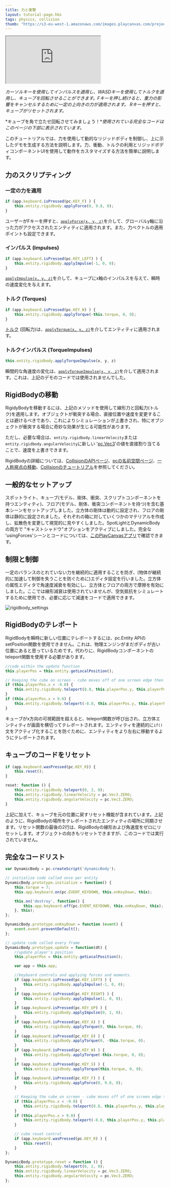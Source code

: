 ```yaml
---
title: 力と衝撃
layout: tutorial-page.hbs
tags: physics, collision
thumb: "https://s3-eu-west-1.amazonaws.com/images.playcanvas.com/projects/12/405828/95F429-image-75.jpg"
---
```


<iframe loading="lazy" src="https://playcanv.as/p/8LTSuf4F/" title="Forces and Impulses"></iframe>

*カーソルキーを使用してインパルスを適用し、WASDキーを使用してトルクを適用し、キューブを回転させることができます。Fキーを押し続けると、重力の影響をキャンセルするために一定の上向きの力が適用されます。*
*Rキーを押すと、キューブがリセットされます。*

*キューブを角で立たせ回転させてみましょう！**使用されている完全なコードはこのページの下部に表示されています。*

このチュートリアルでは、力を使用して動的なリジッドボディを制御し、上に示したデモを生成する方法を説明します。力、衝動、トルクの利用とリジッドボディコンポーネントUIを使用して動作をカスタマイズする方法を簡単に説明します。

## 力のスクリプティング

### 一定の力を適用

```javascript
if (app.keyboard.isPressed(pc.KEY_F) ) {
    this.entity.rigidbody.applyForce(0, 9.8, 0);
}
```

ユーザーがFキーを押すと、[`applyForce(x, y, z)`][1]を介して、グローバルy軸に沿った力がアクセスされたエンティティに適用されます。また、力ベクトルの適用ポイントも設定できます。

### インパルス (Impulses)

```javascript
if (app.keyboard.isPressed(pc.KEY_LEFT) ) {
    this.entity.rigidbody.applyImpulse(-1, 0, 0);
}
```

[`applyImpulse(x, y, z)`][2]を介して、キューブにx軸のインパルスを与えて、瞬時の速度変化を与えます。

### トルク (Torques)

```javascript
if (app.keyboard.isPressed(pc.KEY_W) ) {
    this.entity.rigidbody.applyTorque(-this.torque, 0, 0);
}
```

[トルク](https://en.wikipedia.org/wiki/Torque) (回転力)は、[`applyTorque(x, y, z)`][3]を介してエンティティに適用されます。

### トルクインパルス (TorqueImpulses)

```javascript
this.entity.rigidbody.applyTorqueImpulse(x, y, z)
```

瞬間的な角速度の変化は、[`applyTorqueImpulse(x, y, z)`][4]を介して適用されます。これは、上記のデモのコードでは使用されませんでした。

## RigidBodyの移動

RigidyBodyを移動するには、上記のメソッドを使用して線形力と回転力(トルク)を適用します。オブジェクトが衝突する場合、直接位置や速度を変更することは避けるべきであり、これによりシミュレーションが上書きされ、特にオブジェクトが衝突する場合に奇妙な効果が生じる可能性があります。

ただし、必要な場合は、`entity.rigidbody.linearVelocity`または`entity.rigidbody.angularVelocity`に新しい '[pc.Vec3][5]'の値を直接割り当てることで、速度を上書きできます。

RigidBodyの詳細については、[CollisionのAPIページ][6]、[pcの名前空間ページ][7]、[一人称視点の移動][8]、[Collisionのチュートリアル][9]を参照してください。

## 一般的なセットアップ

スポットライト、キューブ(モデル、剛体、衝突、スクリプトコンポーネントを持つエンティティ)、フロア(モデル、剛体、衝突コンポーネントを持つ)を含む基本シーンをセットアップしました。立方体の剛体は動的に設定され、フロアの剛体は静的に設定されました。それぞれの箱に対していくつかのマテリアルを作成し、拡散色を変更して視覚的に見やすくしました。SpotLightとDynamicBodyの両方で "キャストシャドウ"オプションをアクティブにしました。完全な 'usingForces'シーンとコードについては、[このPlayCanvasアプリ][10]で確認できます。

## 制限と制御

一定のバランスのとれていない力を継続的に適用することを防ぎ、(物体が継続的に加速して制御を失うことを防ぐために)エディタ設定を行いました。立方体の属性エディタで角速度減衰を有効にし、立方体とフロアの両方で摩擦を有効にしました。ここでは線形減衰は使用されていませんが、空気抵抗をシミュレートするために使用でき、必要に応じて減速をコードで適用できます。

<img loading="lazy" src="/images/tutorials/forces/rigidbody_settings.jpg" alt="rigidbody_settings">

## RigidBodyのテレポート

RigidBodyを瞬時に新しい位置にテレポートするには、pc.Entity APIのsetPosition関数を使用できません。これは、物理エンジンがまだボディが古い位置にあると思っているためです。代わりに、RigidBodyコンポーネントのteleport関数を使用する必要があります。

```javascript
//code within the update function
this.playerPos = this.entity.getLocalPosition();

// Keeping the cube on screen - cube moves off of one screen edge then appears from the opposite edge.
if (this.playerPos.x < -9.0) {
    this.entity.rigidbody.teleport(8.8, this.playerPos.y, this.playerPos.z);
}
if (this.playerPos.x > 9.0) {
    this.entity.rigidbody.teleport(-8.8, this.playerPos.y, this.playerPos.z);
}
```

キューブがx方向の可視範囲を超えると、teleport関数が呼び出され、立方体エンティティが画面を横切ってテレポートされます。エンティティを連続的に`if()`文をアクティブ化することを防ぐために、エンティティをより左右に移動するようにテレポートされます。



## キューブのコードをリセット

```javascript
if (app.keyboard.wasPressed(pc.KEY_R)) {
    this.reset();
}
```
```javascript
reset: function () {
    this.entity.rigidbody.teleport(0, 2, 0);
    this.entity.rigidbody.linearVelocity = pc.Vec3.ZERO;
    this.entity.rigidbody.angularVelocity = pc.Vec3.ZERO;
}
```

上記に加えて、キューブを元の位置に戻すリセット機能が含まれています。上記のように、RigidBodyの場所をテレポートされたエンティティの場所に同期させます。リセット関数の最後の2行は、RigidBodyの線形および角速度をゼロにリセットします。オブジェクトの向きもリセットできますが、このコードでは実行されていません。

## 完全なコードリスト

```javascript
var DynamicBody = pc.createScript('dynamicBody');

// initialize code called once per entity
DynamicBody.prototype.initialize = function() {
    this.torque = 7;
    this.app.keyboard.on(pc.EVENT_KEYDOWN, this.onKeyDown, this);

    this.on('destroy', function() {
        this.app.keyboard.off(pc.EVENT_KEYDOWN, this.onKeyDown, this);
    }, this);
};

DynamicBody.prototype.onKeyDown = function (event) {
    event.event.preventDefault();
};

// update code called every frame
DynamicBody.prototype.update = function(dt) {
    //update player's position
    this.playerPos = this.entity.getLocalPosition();

    var app = this.app;

    //keyboard controls and applying forces and moments.
    if (app.keyboard.isPressed(pc.KEY_LEFT) ) {
        this.entity.rigidbody.applyImpulse(-1, 0, 0);
    }
    if (app.keyboard.isPressed(pc.KEY_RIGHT) ) {
        this.entity.rigidbody.applyImpulse(1, 0, 0);
    }
    if (app.keyboard.isPressed(pc.KEY_UP) ) {
        this.entity.rigidbody.applyImpulse(0, 1, 0);
    }
    if (app.keyboard.isPressed(pc.KEY_A) ) {
        this.entity.rigidbody.applyTorque(0, this.torque, 0);
    }
    if (app.keyboard.isPressed(pc.KEY_D) ) {
        this.entity.rigidbody.applyTorque(0, -this.torque, 0);
    }
    if (app.keyboard.isPressed(pc.KEY_W) ) {
        this.entity.rigidbody.applyTorque(-this.torque, 0, 0);
    }
    if (app.keyboard.isPressed(pc.KEY_S) ) {
        this.entity.rigidbody.applyTorque(this.torque, 0, 0);
    }
    if (app.keyboard.isPressed(pc.KEY_F) ) {
        this.entity.rigidbody.applyForce(0, 9.8, 0);
    }

    // Keeping the cube on screen - cube moves off of one screen edge then appears from the opposite edge.
    if (this.playerPos.x < -9.0) {
        this.entity.rigidbody.teleport(8.8, this.playerPos.y, this.playerPos.z);
    }
    if (this.playerPos.x > 9.0) {
        this.entity.rigidbody.teleport(-8.8, this.playerPos.y, this.playerPos.z);
    }

    // cube reset control
    if (app.keyboard.wasPressed(pc.KEY_R) ) {
        this.reset();
    }
};

DynamicBody.prototype.reset = function () {
    this.entity.rigidbody.teleport(0, 2, 0);
    this.entity.rigidbody.linearVelocity = pc.Vec3.ZERO;
    this.entity.rigidbody.angularVelocity = pc.Vec3.ZERO;
};
```

[1]: /api/pc.RigidBodyComponent.html#applyForce
[2]: /api/pc.RigidBodyComponent.html#applyImpulse
[3]: /api/pc.RigidBodyComponent.html#applyTorque
[4]: /api/pc.RigidBodyComponent.html#applyTorqueImpulse
[5]: /api/pc.Vec3.html
[6]: /api/pc.CollisionComponent.html
[7]: /api/pc.html
[8]: /tutorials/first-person-movement/
[9]: /tutorials/collision-and-triggers/
[10]: https://playcanvas.com/project/405828/overview/tutorial-forces--impulses
